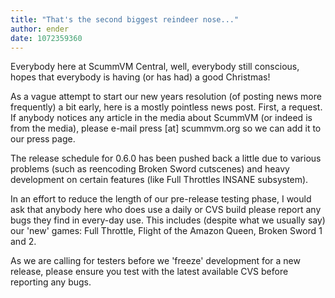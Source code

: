 ```yaml
---
title: "That's the second biggest reindeer nose..."
author: ender
date: 1072359360
---
```


Everybody here at ScummVM Central, well, everybody still conscious, hopes that everybody is having (or has had) a good Christmas!

As a vague attempt to start our new years resolution (of posting news more frequently) a bit early, here is a mostly pointless news post. First, a request. If anybody notices any article in the media about ScummVM (or indeed is from the media), please e-mail press \[at\] scummvm.org so we can add it to our press page.

The release schedule for 0.6.0 has been pushed back a little due to various problems (such as reencoding Broken Sword cutscenes) and heavy development on certain features (like Full Throttles INSANE subsystem).

In an effort to reduce the length of our pre-release testing phase, I would ask that anybody here who does use a daily or CVS build please report any bugs they find in every-day use. This includes (despite what we usually say) our 'new' games: Full Throttle, Flight of the Amazon Queen, Broken Sword 1 and 2.

As we are calling for testers before we 'freeze' development for a new release, please ensure you test with the latest available CVS before reporting any bugs.
